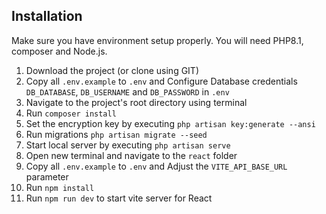 ## Installation 
Make sure you have environment setup properly. You will need PHP8.1, composer and Node.js.

1. Download the project (or clone using GIT)
2. Copy all `.env.example` to `.env` and Configure Database credentials `DB_DATABASE`, `DB_USERNAME` and `DB_PASSWORD` in `.env`
3. Navigate to the project's root directory using terminal
4. Run `composer install`
5. Set the encryption key by executing `php artisan key:generate --ansi`
6. Run migrations `php artisan migrate --seed`
7. Start local server by executing `php artisan serve`
8. Open new terminal and navigate to the `react` folder
9. Copy all `.env.example` to `.env` and Adjust the `VITE_API_BASE_URL` parameter
9. Run `npm install`
10. Run `npm run dev` to start vite server for React
